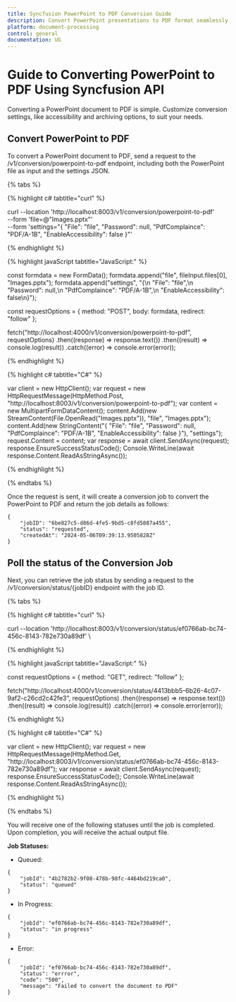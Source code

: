 ```yaml
---
title: Syncfusion PowerPoint to PDF Conversion Guide
description: Convert PowerPoint presentations to PDF format seamlessly using Syncfusion's API. Customize settings for integration tailored to your needs.
platform: document-processing
control: general
documentation: UG
---
```

# Guide to Converting PowerPoint to PDF Using Syncfusion API

Converting a PowerPoint document to PDF is simple. Customize conversion settings, like accessibility and archiving options, to suit your needs.

## Convert PowerPoint to PDF

To convert a PowerPoint document to PDF, send a request to the /v1/conversion/powerpoint-to-pdf endpoint, including both the PowerPoint file as input and the settings JSON.

{% tabs %}

{% highlight c# tabtitle="curl" %}

curl --location 'http://localhost:8003/v1/conversion/powerpoint-to-pdf' \
--form 'file=@"Images.pptx"' \
--form 'settings="{
  \"File\": \"file\",
  \"Password\": null,
  \"PdfComplaince\": \"PDF/A-1B\",
  \"EnableAccessibility\": false
}"'

{% endhighlight %}

{% highlight javaScript tabtitle="JavaScript:" %}

const formdata = new FormData();
formdata.append("file", fileInput.files[0], "Images.pptx");
formdata.append("settings", "{\n  \"File\": \"file\",\n  \"Password\": null,\n  \"PdfComplaince\": \"PDF/A-1B\",\n  \"EnableAccessibility\": false\n}");

const requestOptions = {
  method: "POST",
  body: formdata,
  redirect: "follow"
};

fetch("http://localhost:4000/v1/conversion/powerpoint-to-pdf", requestOptions)
  .then((response) => response.text())
  .then((result) => console.log(result))
  .catch((error) => console.error(error));

{% endhighlight %} 

{% highlight c# tabtitle="C#" %}

var client = new HttpClient();
var request = new HttpRequestMessage(HttpMethod.Post, "http://localhost:8003/v1/conversion/powerpoint-to-pdf");
var content = new MultipartFormDataContent();
content.Add(new StreamContent(File.OpenRead("Images.pptx")), "file", "Images.pptx");
content.Add(new StringContent("{
  \"File\": \"file\",
  \"Password\": null,
  \"PdfComplaince\": \"PDF/A-1B\",
  \"EnableAccessibility\": false
}"), "settings");
request.Content = content;
var response = await client.SendAsync(request);
response.EnsureSuccessStatusCode();
Console.WriteLine(await response.Content.ReadAsStringAsync());

{% endhighlight %} 

{% endtabs %}

Once the request is sent, it will create a conversion job to convert the PowerPoint to PDF and return the job details as follows:

```
{
    "jobID": "6be827c5-d86d-4fe5-9bd5-c8fd5887a455",
    "status": "requested",
    "createdAt": "2024-05-06T09:39:13.9505828Z"
}
```

## Poll the status of the Conversion Job

Next, you can retrieve the job status by sending a request to the /v1/conversion/status/{jobID} endpoint with the job ID.

{% tabs %}

{% highlight c# tabtitle="curl" %}

curl --location 'http://localhost:8003/v1/conversion/status/ef0766ab-bc74-456c-8143-782e730a89df' \

{% endhighlight %}

{% highlight javaScript tabtitle="JavaScript:" %}

const requestOptions = {
  method: "GET",
  redirect: "follow"
};

fetch("http://localhost:4000/v1/conversion/status/4413bbb5-6b26-4c07-9af2-c26cd2c42fe3", requestOptions)
  .then((response) => response.text())
  .then((result) => console.log(result))
  .catch((error) => console.error(error));

{% endhighlight %} 

{% highlight c# tabtitle="C#" %}

var client = new HttpClient();
var request = new HttpRequestMessage(HttpMethod.Get, "http://localhost:8003/v1/conversion/status/ef0766ab-bc74-456c-8143-782e730a89df");
var response = await client.SendAsync(request);
response.EnsureSuccessStatusCode();
Console.WriteLine(await response.Content.ReadAsStringAsync());

{% endhighlight %} 

{% endtabs %}

You will receive one of the following statuses until the job is completed. Upon completion, you will receive the actual output file.

**Job Statuses:**

- Queued:

```
{
    "jobId": "4b2782b2-9f08-478b-98fc-4464bd219ca0",
    "status": "queued"
}
```
- In Progress:

```
{
    "jobId": "ef0766ab-bc74-456c-8143-782e730a89df",
    "status": "in progress"
}
```
- Error:

```
{
    "jobId": "ef0766ab-bc74-456c-8143-782e730a89df",
    "status": "errror",
    "code": "500",
    "message": "Failed to convert the document to PDF"        
}
```